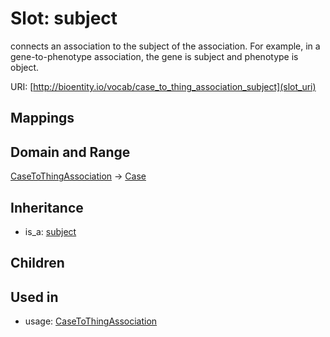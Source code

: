 # Slot: subject


connects an association to the subject of the association. For example, in a gene-to-phenotype association, the gene is subject and phenotype is object.

URI: [http://bioentity.io/vocab/case_to_thing_association_subject](slot_uri)
## Mappings

## Domain and Range

[CaseToThingAssociation](CaseToThingAssociation.md) -> [Case](Case.md)
## Inheritance

 *  is_a: [subject](subject.md)
## Children

## Used in

 *  usage: [CaseToThingAssociation](CaseToThingAssociation.md)
